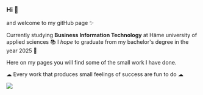 ### Hi 👋 
 and welcome to my gitHub page ✨

 Currently studying **Business Information Technology** at Häme university of applied sciences 📚
 I *hope* to graduate from my bachelor's degree in the year 2025 🤞

 Here on my pages you will find some of the small work I have done.
 
☁ Every work that produces small feelings of success are fun to do ☁

 ![](https://github.com/Your_Repository_Name/Your_GIF_Name.gif)
